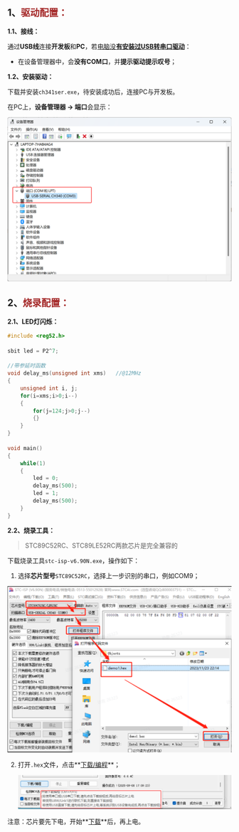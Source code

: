 ## 1、<span style="color:brown">驱动配置：</span>

**1.1、接线：**

通过**USB线**连接**开发板**和**PC**，若<u>电脑没**有安装过USB转串口驱动**</u>：

- 在设备管理器中，会**没有COM口**，并**提示驱动提示叹号**；

**1.2、安装驱动：**

下载并安装`ch341ser.exe`，待安装成功后，连接PC与开发板。

在PC上，**设备管理器 -> 端口**会显示：

<img src="https://raw.githubusercontent.com/root-bine/image/main/Typora-image/MCU13.png" alt="image-20250908165640931" style="zoom:50%;" />

## 2、<span style="color:brown">烧录配置：</span>

**2.1、LED灯闪烁：**

```C
#include <reg52.h>

sbit led = P2^7;

//带参延时函数
void delay_ms(unsigned int xms)   //@12MHz
{
    unsigned int i, j;
    for(i=xms;i>0;i--)
    {
        for(j=124;j>0;j--)
        {}
    }
}

void main()
{
    while(1)
    {
        led = 0;
        delay_ms(500);
        led = 1;
        delay_ms(500);
    }
}
```

**2.2、烧录工具：**

> STC89C52RC、STC89LE52RC两款芯片是完全兼容的

下载烧录工具`stc-isp-v6.90N.exe`，操作如下：

1. 选择**芯片型号**`STC89C52RC`，选择上一步识别的串口，例如COM9；

<img src="https://raw.githubusercontent.com/root-bine/image/main/Typora-image/MCU14.png" alt="image-20250908170254738" style="zoom:50%;" />

2. 打开`.hex`文件，点击**<u>下载/编程</u>**；

   <img src="https://raw.githubusercontent.com/root-bine/image/main/Typora-image/MCU15.png" alt="image-20250908171208650" style="zoom:80%;" />

注意：芯片要先下电，开始**<u>下载</u>**后，再上电。
